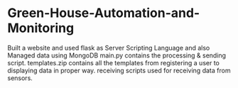 # Green-House-Automation-and-Monitoring
Built a website and used flask as Server Scripting Language and also Managed data using MongoDB
main.py contains the processing & sending script.
templates.zip contains all the templates from registering a user to displaying data in proper way.
receiving scripts used for receiving data from sensors.
